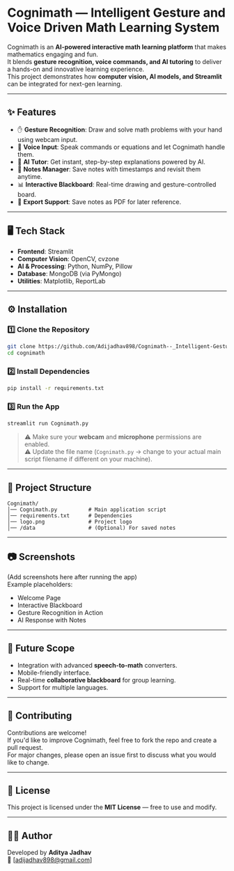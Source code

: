 
# Cognimath — Intelligent Gesture and Voice Driven Math Learning System

Cognimath is an **AI-powered interactive math learning platform** that makes mathematics engaging and fun.  
It blends **gesture recognition, voice commands, and AI tutoring** to deliver a hands-on and innovative learning experience. <br>
This project demonstrates how **computer vision, AI models, and Streamlit** can be integrated for next-gen learning.

---

## ✨ Features
- ✋ **Gesture Recognition**: Draw and solve math problems with your hand using webcam input. <br>
- 🎤 **Voice Input**: Speak commands or equations and let Cognimath handle them. <br>
- 🤖 **AI Tutor**: Get instant, step-by-step explanations powered by AI. <br>
- 📝 **Notes Manager**: Save notes with timestamps and revisit them anytime. <br>
- 📊 **Interactive Blackboard**: Real-time drawing and gesture-controlled board. <br>
- 📂 **Export Support**: Save notes as PDF for later reference. <br>

---

## 🖥️ Tech Stack
- **Frontend**: Streamlit  
- **Computer Vision**: OpenCV, cvzone  
- **AI & Processing**: Python, NumPy, Pillow  
- **Database**: MongoDB (via PyMongo)  
- **Utilities**: Matplotlib, ReportLab  

---

## ⚙️ Installation

### 1️⃣ Clone the Repository
```bash
git clone https://github.com/Adijadhav898/Cognimath--_Intelligent-Gesture-and-Voice-Driven-Math-Learning-System.git
cd cognimath
```

### 2️⃣ Install Dependencies
```bash
pip install -r requirements.txt
```

### 3️⃣ Run the App
```bash
streamlit run Cognimath.py
```

> ⚠️ Make sure your **webcam** and **microphone** permissions are enabled. <br>
> ⚠️ Update the file name (`Cognimath.py` → change to your actual main script filename if different on your machine).

---

## 📂 Project Structure
```
Cognimath/
│── Cognimath.py          # Main application script
│── requirements.txt      # Dependencies
│── logo.png              # Project logo
│── /data                 # (Optional) For saved notes
```

---

## 📷 Screenshots
(Add screenshots here after running the app)<br>
Example placeholders:
- Welcome Page  
- Interactive Blackboard  
- Gesture Recognition in Action  
- AI Response with Notes  

---

## 🚀 Future Scope
- Integration with advanced **speech-to-math** converters.  
- Mobile-friendly interface.  
- Real-time **collaborative blackboard** for group learning.  
- Support for multiple languages.  

---

## 🤝 Contributing
Contributions are welcome!  
If you'd like to improve Cognimath, feel free to fork the repo and create a pull request. <br>
For major changes, please open an issue first to discuss what you would like to change.

---

## 📜 License
This project is licensed under the **MIT License** — free to use and modify.  

---

## 👨‍💻 Author
Developed by **Aditya Jadhav**  
📧 [adijadhav898@gmail.com]  
